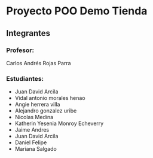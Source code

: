 # Proyecto POO Demo Tienda

## Integrantes

### Profesor: 
Carlos Andrés Rojas Parra

### Estudiantes:
- Juan David Arcila
- Vidal antonio morales henao
- Angie herrera villa
- Alejandro gonzalez uribe 
- Nicolas Medina
- Katherin Yesenia Monroy Echeverry 
- Jaime Andres
- Juan David Arcila
- Daniel Felipe 
- Mariana Salgado 
